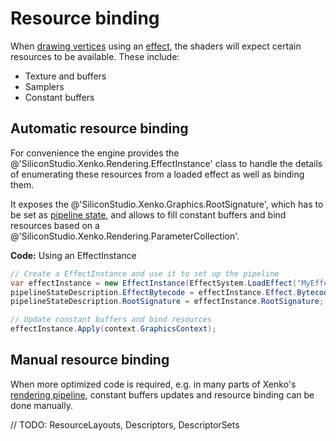 # Resource binding

When [drawing vertices](draw-vertices.md) using an [effect](../effects-and-shaders/index.md), the shaders will expect certain resources to be available. These include:

- Texture and buffers
- Samplers
- Constant buffers

## Automatic resource binding

For convenience the engine provides the @'SiliconStudio.Xenko.Rendering.EffectInstance' class to handle the details of enumerating these resources from a loaded effect as well as binding them.

It exposes the @'SiliconStudio.Xenko.Graphics.RootSignature', which has to be set as [pipeline state](pipeline-state.md),
and allows to fill constant buffers and bind resources based on a @'SiliconStudio.Xenko.Rendering.ParameterCollection'.

**Code:** Using an EffectInstance

```cs
// Create a EffectInstance and use it to set up the pipeline
var effectInstance = new EffectInstance(EffectSystem.LoadEffect("MyEffect").WaitForResult());
pipelineStateDescription.EffectBytecode = effectInstance.Effect.Bytecode;
pipelineStateDescription.RootSignature = effectInstance.RootSignature;

// Update constant buffers and bind resources
effectInstance.Apply(context.GraphicsContext);
```

## Manual resource binding

When more optimized code is required, e.g. in many parts of Xenko's [rendering pipeline](../rendering-pipeline/index.md), constant buffers updates and resource binding can be done manually.

// TODO: ResourceLayouts, Descriptors, DescriptorSets
